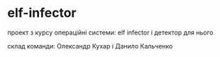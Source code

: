 # elf-infector
проект з курсу операційні системи: elf infector і детектор для нього

склад команди: Олександр Кухар і Данило Кальченко


